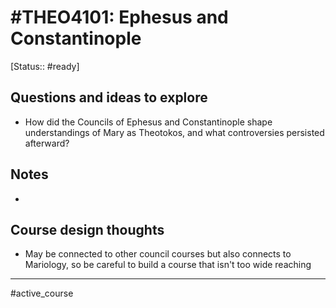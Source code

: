 # #THEO4101: Ephesus and Constantinople
[Status:: #ready]

## Questions and ideas to explore
- How did the Councils of Ephesus and Constantinople shape understandings of Mary as Theotokos, and what controversies persisted afterward?

## Notes
- 

## Course design thoughts
- May be connected to other council courses but also connects to Mariology, so be careful to build a course that isn't too wide reaching
---
#active_course 